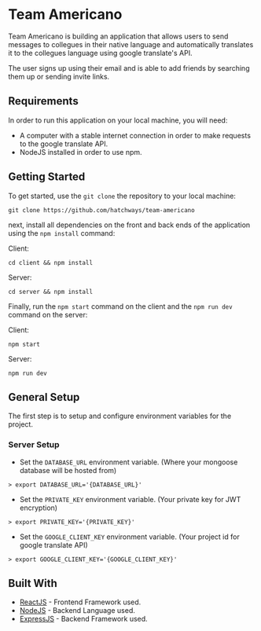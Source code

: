 # Team Americano
Team Americano is building an application that allows users to send messages to collegues in their native language and automatically translates it to the collegues language using google translate's API.

The user signs up using their email and is able to add friends by searching them up or sending invite links.

## Requirements
In order to run this application on your local machine, you will need:

* A computer with a stable internet connection in order to make requests to the google translate API.
* NodeJS installed in order to use npm.

## Getting Started
To get started, use the `git clone` the repository to your local machine:

```
git clone https://github.com/hatchways/team-americano
```

next, install all dependencies on the front and back ends of the application using the `npm install` command:

Client:
```
cd client && npm install
```

Server:
```
cd server && npm install
```

Finally, run the `npm start` command on the client and the `npm run dev` command on the server:

Client:
```
npm start
```

Server:
```
npm run dev
```

## General Setup
The first step is to setup and configure environment variables for the project.

### Server Setup
* Set the `DATABASE_URL` environment variable. (Where your mongoose database will be hosted from)

```
> export DATABASE_URL='{DATABASE_URL}'
```

* Set the `PRIVATE_KEY` environment variable. (Your private key for JWT encryption)

```
> export PRIVATE_KEY='{PRIVATE_KEY}'
```

* Set the `GOOGLE_CLIENT_KEY` environment variable. (Your project id for google translate API)

```
> export GOOGLE_CLIENT_KEY='{GOOGLE_CLIENT_KEY}'
```

## Built With
* [ReactJS](https://reactjs.org) - Frontend Framework used.
* [NodeJS](https://nodejs.org) - Backend Language used.
* [ExpressJS](https://expressjs.com) - Backend Framework used.
